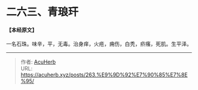 # 二六三、青琅玕


#### 【本经原文】
一名石珠。味辛，平，无毒。治身痒，火疮，痈伤，白秃，疥瘙，死肌。生平泽。

---

> 作者: [AcuHerb](https://acuherb.xyz)  
> URL: https://acuherb.xyz/posts/263.%E9%9D%92%E7%90%85%E7%8E%95/  

